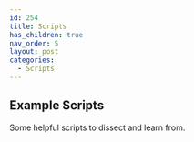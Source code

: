 ```yaml
---
id: 254
title: Scripts
has_children: true
nav_order: 5
layout: post
categories:
  - Scripts
---
```

## Example Scripts

Some helpful scripts to dissect and learn from.